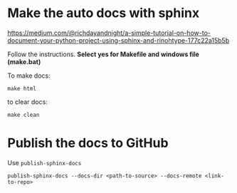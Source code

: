# Make the auto docs with sphinx

https://medium.com/@richdayandnight/a-simple-tutorial-on-how-to-document-your-python-project-using-sphinx-and-rinohtype-177c22a15b5b

Follow the instructions. **Select yes for Makefile and windows file (make.bat)**

To make docs:
```
make html
```
to clear docs:
```
make clean
```

# Publish the docs to GitHub

Use `publish-sphinx-docs`

```
publish-sphinx-docs --docs-dir <path-to-source> --docs-remote <link-to-repo>
```

